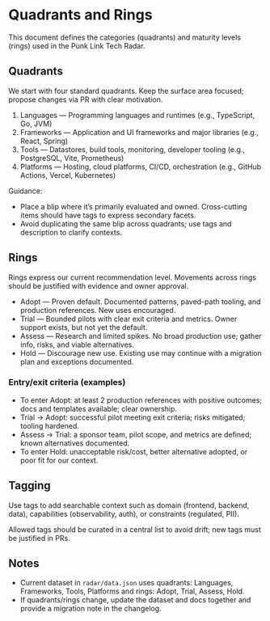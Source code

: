 # Quadrants and Rings

This document defines the categories (quadrants) and maturity levels (rings) used in the Punk Link Tech Radar.

## Quadrants

We start with four standard quadrants. Keep the surface area focused; propose changes via PR with clear motivation.

1. Languages — Programming languages and runtimes (e.g., TypeScript, Go, JVM)
2. Frameworks — Application and UI frameworks and major libraries (e.g., React, Spring)
3. Tools — Datastores, build tools, monitoring, developer tooling (e.g., PostgreSQL, Vite, Prometheus)
4. Platforms — Hosting, cloud platforms, CI/CD, orchestration (e.g., GitHub Actions, Vercel, Kubernetes)

Guidance:
- Place a blip where it’s primarily evaluated and owned. Cross-cutting items should have tags to express secondary facets.
- Avoid duplicating the same blip across quadrants; use tags and description to clarify contexts.

## Rings

Rings express our current recommendation level. Movements across rings should be justified with evidence and owner approval.

- Adopt — Proven default. Documented patterns, paved-path tooling, and production references. New uses encouraged.
- Trial — Bounded pilots with clear exit criteria and metrics. Owner support exists, but not yet the default.
- Assess — Research and limited spikes. No broad production use; gather info, risks, and viable alternatives.
- Hold — Discourage new use. Existing use may continue with a migration plan and exceptions documented.

### Entry/exit criteria (examples)

- To enter Adopt: at least 2 production references with positive outcomes; docs and templates available; clear ownership.
- Trial → Adopt: successful pilot meeting exit criteria; risks mitigated; tooling hardened.
- Assess → Trial: a sponsor team, pilot scope, and metrics are defined; known alternatives documented.
- To enter Hold: unacceptable risk/cost, better alternative adopted, or poor fit for our context.

## Tagging

Use tags to add searchable context such as domain (frontend, backend, data), capabilities (observability, auth), or constraints (regulated, PII).

Allowed tags should be curated in a central list to avoid drift; new tags must be justified in PRs.

## Notes

- Current dataset in `radar/data.json` uses quadrants: Languages, Frameworks, Tools, Platforms and rings: Adopt, Trial, Assess, Hold.
- If quadrants/rings change, update the dataset and docs together and provide a migration note in the changelog.
